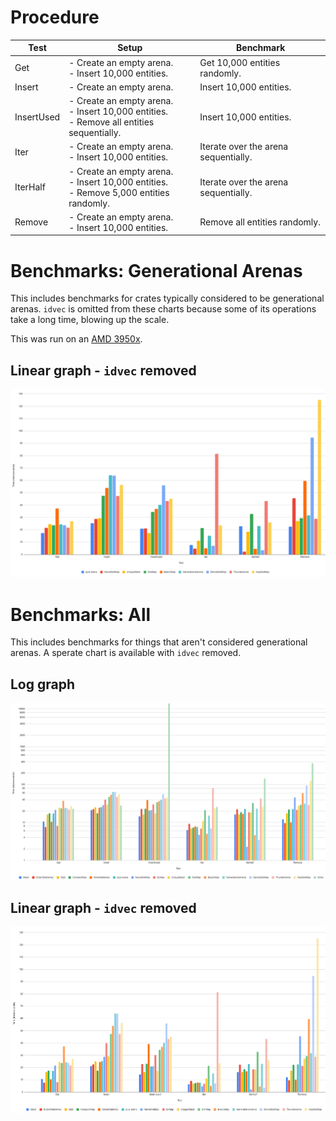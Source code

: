 # Procedure
  
| Test       | Setup                                                                                        | Benchmark                            |
|------------|----------------------------------------------------------------------------------------------|--------------------------------------|
| Get        | - Create an empty arena.<br>- Insert 10,000 entities.                                        | Get 10,000 entities randomly.        |
| Insert     | - Create an empty arena.                                                                     | Insert 10,000 entities.              |
| InsertUsed | - Create an empty arena.<br>- Insert 10,000 entities.<br>- Remove all entities sequentially. | Insert 10,000 entities.              |
| Iter       | - Create an empty arena.<br>- Insert 10,000 entities.                                        | Iterate over the arena sequentially. |
| IterHalf   | - Create an empty arena.<br>- Insert 10,000 entities.<br>- Remove 5,000 entities randomly.   | Iterate over the arena sequentially. |
| Remove     | - Create an empty arena.<br>- Insert 10,000 entities.                                        | Remove all entities randomly.        |

# Benchmarks: Generational Arenas
This includes benchmarks for crates typically considered to be generational arenas. `idvec` is
omitted from these charts because some of its operations take a long time, blowing up the scale.

This was run on an [AMD 3950x](https://www.amd.com/en/products/cpu/amd-ryzen-9-3950x).

## Linear graph - `idvec` removed
![](images/bench_gen_linear.png)

# Benchmarks: All
This includes benchmarks for things that aren't considered generational arenas. A sperate chart is
available with `idvec` removed.

## Log graph
![](images/bench_all_log.png)

## Linear graph - `idvec` removed
![](images/bench_all_linear.png)
